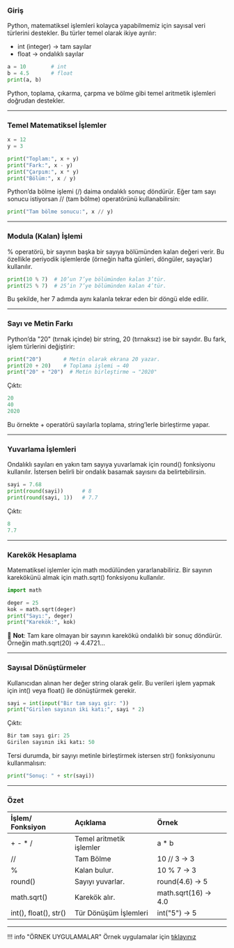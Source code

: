 ### Giriş

Python, matematiksel işlemleri kolayca yapabilmemiz için sayısal veri türlerini destekler.
Bu türler temel olarak ikiye ayrılır:

+ int (integer) → tam sayılar
+ float → ondalıklı sayılar

```python
a = 10        # int
b = 4.5       # float
print(a, b)

```
Python, toplama, çıkarma, çarpma ve bölme gibi temel aritmetik işlemleri doğrudan destekler.

---

### Temel Matematiksel İşlemler

```python
x = 12
y = 3

print("Toplam:", x + y)
print("Fark:", x - y)
print("Çarpım:", x * y)
print("Bölüm:", x / y)

```
Python’da bölme işlemi (/) daima ondalıklı sonuç döndürür.
Eğer tam sayı sonucu istiyorsan // (tam bölme) operatörünü kullanabilirsin:

```python
print("Tam bölme sonucu:", x // y)

```

---

### Modula (Kalan) İşlemi

% operatörü, bir sayının başka bir sayıya bölümünden kalan değeri verir.
Bu özellikle periyodik işlemlerde (örneğin hafta günleri, döngüler, sayaçlar) kullanılır.

```python
print(10 % 7)  # 10’un 7’ye bölümünden kalan 3’tür.
print(25 % 7)  # 25’in 7’ye bölümünden kalan 4’tür.
```

Bu şekilde, her 7 adımda aynı kalanla tekrar eden bir döngü elde edilir.

---


### Sayı ve Metin Farkı

Python’da "20" (tırnak içinde) bir string,
20 (tırnaksız) ise bir sayıdır.
Bu fark, işlem türlerini değiştirir:

```python
print("20")       # Metin olarak ekrana 20 yazar.
print(20 + 20)    # Toplama işlemi → 40
print("20" + "20")  # Metin birleştirme → "2020"

```

Çıktı: 

```python
20
40
2020
```
Bu örnekte + operatörü sayılarla toplama, string’lerle birleştirme yapar.

---

### Yuvarlama İşlemleri

Ondalıklı sayıları en yakın tam sayıya yuvarlamak için round() fonksiyonu kullanılır.
İstersen belirli bir ondalık basamak sayısını da belirtebilirsin.

```python
sayi = 7.68
print(round(sayi))      # 8
print(round(sayi, 1))   # 7.7

```

Çıktı:

```python
8
7.7
```

---


### Karekök Hesaplama

Matematiksel işlemler için math modülünden yararlanabiliriz.
Bir sayının karekökünü almak için math.sqrt() fonksiyonu kullanılır.

```python
import math

deger = 25
kok = math.sqrt(deger)
print("Sayı:", deger)
print("Karekök:", kok)

```
📘  **Not**: Tam kare olmayan bir sayının karekökü ondalıklı bir sonuç döndürür.
Örneğin math.sqrt(20) → 4.4721...


---

### Sayısal Dönüştürmeler

Kullanıcıdan alınan her değer string olarak gelir.
Bu verileri işlem yapmak için int() veya float() ile dönüştürmek gerekir.

```python
sayi = int(input("Bir tam sayı gir: "))
print("Girilen sayının iki katı:", sayi * 2)

```

Çıktı:
```python
Bir tam sayı gir: 25
Girilen sayının iki katı: 50

```

Tersi durumda, bir sayıyı metinle birleştirmek istersen str() fonksiyonunu kullanmalısın:

```python
print("Sonuç: " + str(sayi))
```

---

### Özet

|İşlem/ Fonksiyon            | Açıklama                  | Örnek       |
|:---------------------------|:--------------------------|:------------|
| + - * /                    | Temel aritmetik işlemler  | a * b |
| //                         | Tam Bölme                 | 10 // 3 → 3 |
| %                          | Kalan bulur.              | 10 % 7 → 3 |
| round()                    | Sayıyı yuvarlar.          | round(4.6) → 5|
| math.sqrt()                | Karekök alır.             | math.sqrt(16) → 4.0 |
| int(), float(), str()      | Tür Dönüşüm İşlemleri     | int("5") → 5   |


---

!!! info "ÖRNEK UYGULAMALAR" 
    Örnek uygulamalar için <a href="/orbitlab_python/python-egitimi-konu-anlatim/assets/numbers.pdf" target="_blank">tıklayınız</a>
